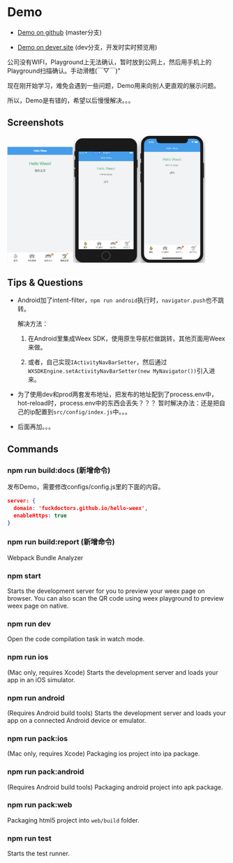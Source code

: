 # Demo

* [Demo on github](https://fuckdoctors.github.io/hello-weex/preview.html?page=index.js) (master分支)

* [Demo on dever.site](https://dever.site/hello-weex/preview.html?page=index.js) (dev分支，开发时实时预览用)

公司没有WIFI，Playground上无法确认，暂时放到公网上，然后用手机上的Playground扫描确认。手动滑稽(￣▽￣)"

现在刚开始学习，难免会遇到一些问题，Demo用来向别人更直观的展示问题。

所以，Demo是有错的，希望以后慢慢解决。。。

## Screenshots

<img src="./static/img/web.png" width="30%" height="30%" /><img src="./static/img/iPhone8P.png" width="30%" height="30%" /><img src="./static/img/iPhoneX.png" width="30%" height="30%" />


## Tips & Questions

* Android加了intent-filter，`npm run android`执行时，`navigator.push`也不跳转。

  解决方法：

  1. 在Android里集成Weex SDK，使用原生导航栏做跳转，其他页面用Weex来做。

  2. 或者，自己实现`IActivityNavBarSetter`，然后通过`WXSDKEngine.setActivityNavBarSetter(new MyNavigator())`引入进来。

* 为了使用dev和prod两套发布地址，把发布的地址配到了process.env中，hot-reload时，process.env中的东西会丢失？？？
  暂时解决办法：还是把自己的ip配置到`src/config/index.js`中。。。

* 后面再加。。。

## Commands

### npm run build:docs (新增命令)

发布Demo，需要修改configs/config.js里的下面的内容。

``` json
server: {
  domain: 'fuckdoctors.github.io/hello-weex',
  enableHttps: true
}
```

### npm run build:report (新增命令)

Webpack Bundle Analyzer

### npm start

Starts the development server for you to preview your weex page on browser.
You can also scan the QR code using weex playground to preview weex page on native.

### npm run dev

Open the code compilation task in watch mode.

### npm run ios

(Mac only, requires Xcode)
Starts the development server and loads your app in an iOS simulator.

### npm run android

(Requires Android build tools)
Starts the development server and loads your app on a connected Android device or emulator.

### npm run pack:ios

(Mac only, requires Xcode)
Packaging ios project into ipa package.

### npm run pack:android

(Requires Android build tools)
Packaging android project into apk package.

### npm run pack:web

Packaging html5 project into `web/build` folder.

### npm run test

Starts the test runner.
